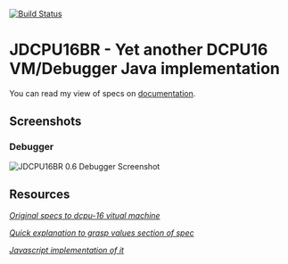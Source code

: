 [![Build Status](https://secure.travis-ci.org/leandromoreira/dcpu16.png?branch=master)](http://travis-ci.org/leandromoreira/dcpu16)
# JDCPU16BR - Yet another DCPU16 VM/Debugger Java implementation

You can read my view of specs on [documentation](https://github.com/leandromoreira/dcpu16/wiki/Documentation).

## Screenshots

### Debugger

![JDCPU16BR 0.6 Debugger Screenshot](http://i43.tinypic.com/r1wrvt.png)

## Resources

*[Original specs to dcpu-16 vitual machine](http://0x10c.com/doc/dcpu-16.txt)*

*[Quick explanation to grasp values section of spec](http://stackoverflow.com/questions/10028644/how-to-understand-the-first-line-of-the-dcpu-16-specs-assembly-example)*

*[Javascript implementation of it](http://jazzychad.net/dcpu.html)*

